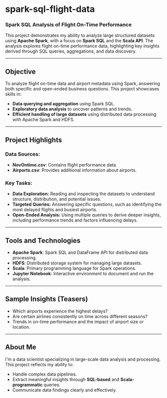# spark-sql-flight-data  
### Spark SQL Analysis of Flight On-Time Performance  

This project demonstrates my ability to analyze large structured datasets using **Apache Spark**, with a focus on **Spark SQL** and the **Scala API**. The analysis explores flight on-time performance data, highlighting key insights derived through SQL queries, aggregations, and data discovery.

---

## Objective  
To analyze flight on-time data and airport metadata using Spark, answering both specific and open-ended business questions. This project showcases skills in:  
- **Data querying and aggregation** using Spark SQL.  
- **Exploratory data analysis** to uncover patterns and trends.  
- **Efficient handling of large datasets** using distributed data processing with Apache Spark and HDFS.  

---

## Project Highlights  

### **Data Sources:**  
- **NovOntime.csv**: Contains flight performance data.  
- **Airports.csv**: Provides additional information about airports.  

### **Key Tasks:**  
- **Data Exploration:** Reading and inspecting the datasets to understand structure, distribution, and potential issues.  
- **Targeted Queries:** Answering specific questions, such as identifying the most delayed flights and busiest airports.  
- **Open-Ended Analysis:** Using multiple queries to derive deeper insights, including performance trends and factors influencing delays.  

---

## Tools and Technologies  
- **Apache Spark**: Spark SQL and DataFrame API for distributed data processing.
- **HDFS**: Distributed storage system for managing large datasets.  
- **Scala**: Primary programming language for Spark operations.  
- **Jupyter Notebook**: Interactive environment to document and run the analysis.  

---

## Sample Insights (Teasers)  
- Which airports experience the highest delays?  
- Are certain airlines consistently on time across different seasons?  
- Trends in on-time performance and the impact of airport size or location.  

---

## About Me  
I'm a data scientist specializing in large-scale data analysis and processing. This project reflects my ability to:  
- Handle complex data pipelines.  
- Extract meaningful insights through **SQL-based** and **Scala-programmatic** queries.  
- Communicate data findings clearly and effectively.  
